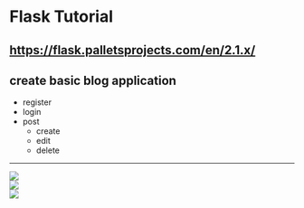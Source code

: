 # Flask Tutorial
## https://flask.palletsprojects.com/en/2.1.x/
## create basic blog application
- register
- login
- post
  - create
  - edit
  - delete

-----

<img src="https://img.shields.io/static/v1?label=Python&message=3.9.7&color=007396&logo=python">

<br>

<img src="https://img.shields.io/static/v1?label=Flask&message=2.1.2&color=007396&logo=flask">

<br>

<img src="https://img.shields.io/static/v1?label=Sqlite3&message=3.37.0&color=007396&logo=sqlite3">

